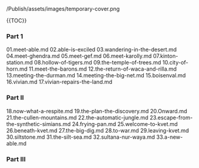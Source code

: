 /Publish/assets/images/temporary-cover.png

<!-- A map needs to go here! -->

{{TOC}}

### Part 1

01.meet-able.md
02.able-is-exciled
03.wandering-in-the-desert.md
04.meet-ghendra.md
05.meet-gef.md
06.meet-karolly.md
07.kinton-station.md
08.hollow-of-tigers.md
09.the-temple-of-trees.md
10.city-of-horn.md
11.meet-the-barons.md
12.the-return-of-waca-and-rilla.md
13.meeting-the-durman.md
14.meeting-the-big-net.md
15.boisenval.md
16.vivian.md
17.vivian-repairs-the-land.md

### Part II

18.now-what-a-respite.md
19.the-plan-the-discovery.md
20.Onward.md
21.the-cullen-mountains.md
22.the-automatic-jungle.md
23.escape-from-the-synthetic-simians.md
24.frying-pan.md
25.welcome-to-kvet.md
26.beneath-kvet.md
27.the-big-dig.md
28.to-war.md
29.leaving-kvet.md
30.siltstone.md
31.the-silt-sea.md
32.sultana-nur-waya.md
33.a-new-able.md


### Part III